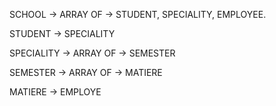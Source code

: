 SCHOOL ->
ARRAY OF ->
STUDENT,
SPECIALITY,
EMPLOYEE.

STUDENT ->
SPECIALITY

SPECIALITY ->
ARRAY OF ->
SEMESTER

SEMESTER ->
ARRAY OF ->
MATIERE

MATIERE ->
EMPLOYE
